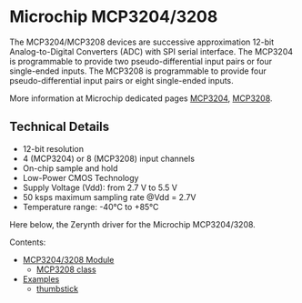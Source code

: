# Microchip MCP3204/3208

The MCP3204/MCP3208 devices are successive approximation 12-bit Analog-to-Digital Converters (ADC) with
SPI serial interface.
The MCP3204 is programmable to provide two pseudo-differential input pairs or four single-ended inputs.
The MCP3208 is programmable to provide four pseudo-differential input pairs or eight single-ended inputs.

More information at Microchip dedicated pages [MCP3204](http://www.microchip.com/wwwproducts/en/MCP3204),
[MCP3208](http://www.microchip.com/wwwproducts/en/MCP3208).

## Technical Details


* 12-bit resolution
* 4 (MCP3204) or 8 (MCP3208) input channels
* On-chip sample and hold
* Low-Power CMOS Technology
* Supply Voltage (Vdd): from 2.7 V to 5.5 V
* 50 ksps maximum sampling rate @Vdd = 2.7V
* Temperature range: -40°C to +85°C

Here below, the Zerynth driver for the Microchip MCP3204/3208.

Contents:


* [MCP3204/3208 Module](/latest/reference/libs/microchip/mcp3208/docs/mcp3208/)
    * [MCP3208 class](/latest/reference/libs/microchip/mcp3208/docs/mcp3208/#mcp3208-class)
* [Examples](/latest/reference/libs/microchip/mcp3208/docs/examples/)
    * [thumbstick](/latest/reference/libs/microchip/mcp3208/docs/examples/#thumbstick-controller-with-mcp32043208)
<!--stackedit_data:
eyJoaXN0b3J5IjpbMTE1MTg2MDEzNF19
-->